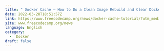 ```yaml
---
title: " Docker Cache – How to Do a Clean Image Rebuild and Clear Docker's Cache "
date: 2022-03-28T18:51:57Z
link: https://www.freecodecamp.org/news/docker-cache-tutorial/?utm_medium=RSS&utm_source=news.12bit.vn
site: www.freecodecamp.org/news
language: English
category:
  -  Docker 
draft: false
---
```

